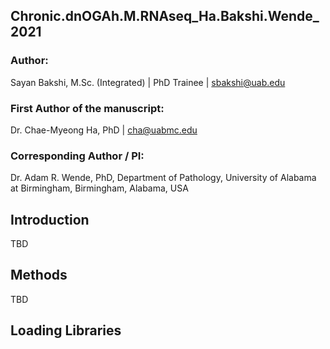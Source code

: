 ## Chronic.dnOGAh.M.RNAseq_Ha.Bakshi.Wende_2021 ##

### Author: 
Sayan Bakshi, M.Sc. (Integrated) | PhD Trainee | sbakshi@uab.edu
### First Author of the manuscript: 
Dr. Chae-Myeong Ha, PhD | cha@uabmc.edu
### Corresponding Author / PI: 
Dr. Adam R. Wende, PhD, Department of Pathology, University of Alabama at Birmingham, Birmingham, Alabama, USA

## Introduction
TBD

## Methods 
TBD 

## Loading Libraries 
